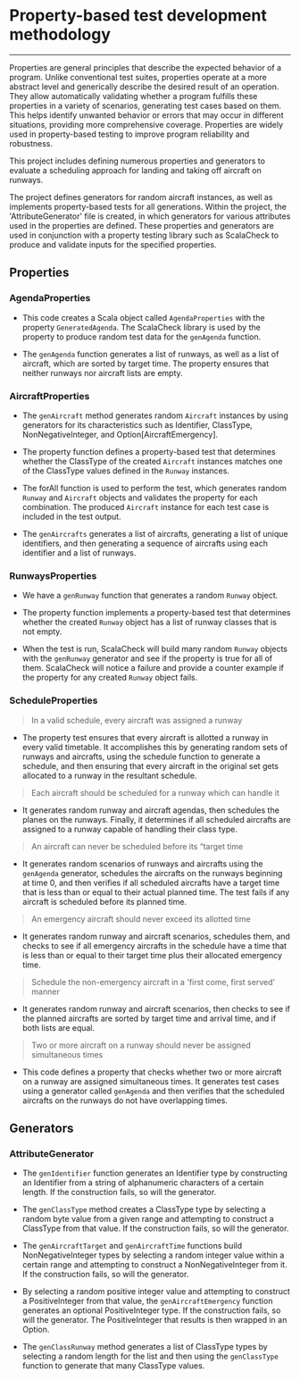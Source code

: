 # Property-based test development methodology
--- 
Properties are general principles that describe the expected behavior of a program. Unlike conventional test suites, properties operate at a more abstract level and generically describe the desired result of an operation. They allow automatically validating whether a program fulfills these properties in a variety of scenarios, generating test cases based on them. This helps identify unwanted behavior or errors that may occur in different situations, providing more comprehensive coverage. Properties are widely used in property-based testing to improve program reliability and robustness.

This project includes defining numerous properties and generators to evaluate a scheduling approach for landing and taking off aircraft on runways.

The project defines generators for random aircraft instances, as well as implements property-based tests for all generations.
Within the project, the 'AttributeGenerator' file is created, in which generators for various attributes used in the properties are defined.
These properties and generators are used in conjunction with a property testing library such as ScalaCheck to produce and validate inputs for the specified properties.

## Properties

### AgendaProperties
- This code creates a Scala object called `AgendaProperties` with the property `GeneratedAgenda`. The ScalaCheck library is used by the property to produce random test data for the `genAgenda` function. 

- The `genAgenda` function generates a list of runways, as well as a list of aircraft, which are sorted by target time. The property ensures that neither runways nor aircraft lists are empty.

### AircraftProperties
- The `genAircraft` method generates random `Aircraft` instances by using generators for its characteristics such as Identifier, ClassType, NonNegativeInteger, and Option[AircraftEmergency].

- The property function defines a property-based test that determines whether the ClassType of the created `Aircraft` instances matches one of the ClassType values defined in the `Runway` instances.

- The forAll function is used to perform the test, which generates random `Runway` and `Aircraft` objects and validates the property for each combination. The produced `Aircraft` instance for each test case is included in the test output.

- The `genAircrafts` generates a list of aircrafts, generating a list of unique identifiers, and then generating a sequence of aircrafts using each identifier and a list of runways.

### RunwaysProperties
- We have a `genRunway` function that generates a random `Runway` object.

- The property function implements a property-based test that determines whether the created `Runway` object has a list of runway classes that is not empty. 

- When the test is run, ScalaCheck will build many random `Runway` objects with the `genRunway` generator and see if the property is true for all of them. ScalaCheck will notice a failure and provide a counter example if the property for any created `Runway` object fails.

### ScheduleProperties

> In a valid schedule, every aircraft was assigned a runway

- The property test ensures that every aircraft is allotted a runway in every valid timetable. It accomplishes this by generating random sets of runways and aircrafts, using the schedule function to generate a schedule, and then ensuring that every aircraft in the original set gets allocated to a runway in the resultant schedule.

> Each aircraft should be scheduled for a runway which can handle it

- It generates random runway and aircraft agendas, then schedules the planes on the runways. Finally, it determines if all scheduled aircrafts are assigned to a runway capable of handling their class type.

> An aircraft can never be scheduled before its “target time

- It generates random scenarios of runways and aircrafts using the `genAgenda` generator, schedules the aircrafts on the runways beginning at time 0, and then verifies if all scheduled aircrafts have a target time that is less than or equal to their actual planned time. The test fails if any aircraft is scheduled before its planned time.

> An emergency aircraft should never exceed its allotted time

- It generates random runway and aircraft scenarios, schedules them, and checks to see if all emergency aircrafts in the schedule have a time that is less than or equal to their target time plus their allocated emergency time.

> Schedule the non-emergency aircraft in a 'first come, first served' manner

- It generates random runway and aircraft scenarios, then checks to see if the planned aircrafts are sorted by target time and arrival time, and if both lists are equal.

> Two or more aircraft on a runway should never be assigned simultaneous times

- This code defines a property that checks whether two or more aircraft on a runway are assigned simultaneous times. It generates test cases using a generator called ``genAgenda`` and then verifies that the scheduled aircrafts on the runways do not have overlapping times.

## Generators

### AttributeGenerator

- The `genIdentifier` function generates an Identifier type by constructing an Identifier from a string of alphanumeric characters of a certain length. If the construction fails, so will the generator.

- The `genClassType` method creates a ClassType type by selecting a random byte value from a given range and attempting to construct a ClassType from that value. If the construction fails, so will the generator.

- The `genAircraftTarget` and `genAircraftTime` functions build NonNegativeInteger types by selecting a random integer value within a certain range and attempting to construct a NonNegativeInteger from it. If the construction fails, so will the generator.

- By selecting a random positive integer value and attempting to construct a PositiveInteger from that value, the `genAircraftEmergency` function generates an optional PositiveInteger type. If the construction fails, so will the generator. The PositiveInteger that results is then wrapped in an Option. 

- The `genClassRunway` method generates a list of ClassType types by selecting a random length for the list and then using the `genClassType` function to generate that many ClassType values.